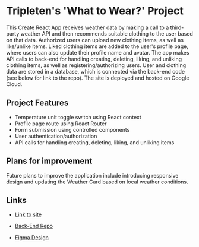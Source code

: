 # Tripleten's 'What to Wear?' Project

This Create React App receives weather data by making a call to a third-party weather API and then recommends suitable clothing to the user based on that data. Authorized users can upload new clothing items, as well as like/unlike items. Liked clothing items are added to the user's profile page, where users can also update their profile name and avatar. The app makes API calls to back-end for handling creating, deleting, liking, and unliking clothing items, as well as registering/authorizing users. User and clothing data are stored in a database, which is connected via the back-end code (see below for link to the repo). The site is deployed and hosted on Google Cloud. 

## Project Features

- Temperature unit toggle switch using React context
- Profile page route using React Router
- Form submission using controlled components
- User authentication/authorization 
- API calls for handling creating, deleting, liking, and unliking items

## Plans for improvement 

Future plans to improve the application include introducing responsive design and updating the Weather Card based on local weather conditions.

## Links

- [Link to site](https://www.wtwr.mnode.net/)

- [Back-End Repo](https://github.com/toriroe/se_project_express)

- [Figma Design](https://www.figma.com/file/DTojSwldenF9UPKQZd6RRb/Sprint-10%3A-WTWR)
